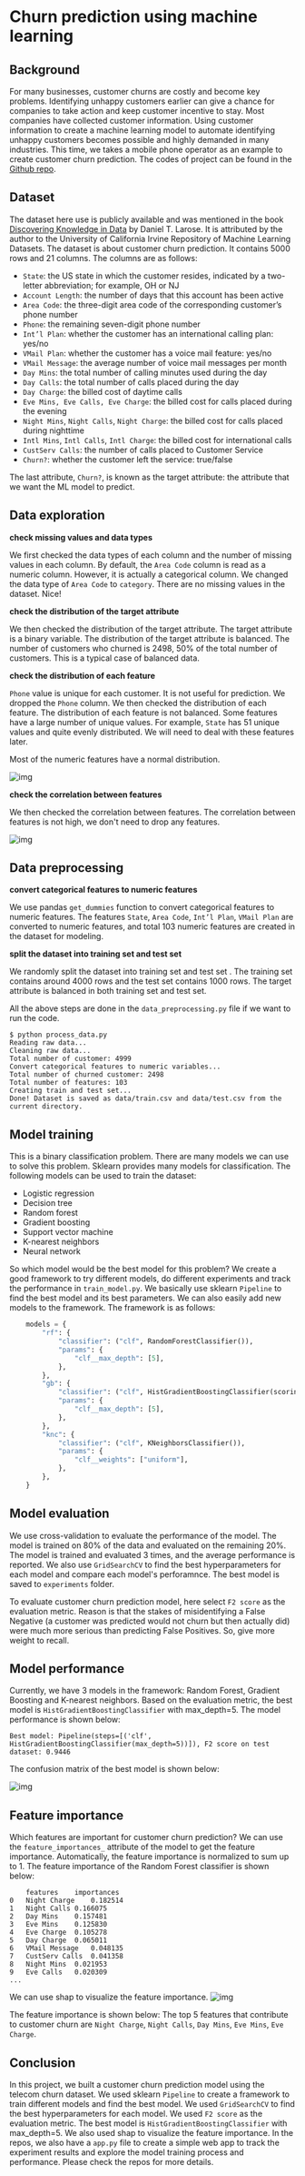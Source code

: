 # Churn prediction using machine learning

## Background
For many businesses, customer churns are costly and become key problems. Identifying unhappy customers earlier can give a chance for companies to take action and keep customer incentive to stay. Most companies have collected customer information. Using customer information to create a machine learning model to automate identifying unhappy customers becomes possible and highly demanded in many industries. This time, we takes a mobile phone operator as an example to create customer churn prediction. The codes of project can be found in the [Github repo](https://github.com/canfang-feng/customers-churn-prediction).  

## Dataset
The dataset here use is publicly available and was mentioned in the book [Discovering Knowledge in Data](https://www.amazon.com/dp/0470908742/) by Daniel T. Larose. It is attributed by the author to the University of California Irvine Repository of Machine Learning Datasets. The dataset is about customer churn prediction. It contains 5000 rows and 21 columns. The columns are as follows:
- `State`: the US state in which the customer resides, indicated by a two-letter abbreviation; for example, OH or NJ
- `Account Length`: the number of days that this account has been active
- `Area Code`: the three-digit area code of the corresponding customer’s phone number
- `Phone`: the remaining seven-digit phone number
- `Int’l Plan`: whether the customer has an international calling plan: yes/no
- `VMail Plan`: whether the customer has a voice mail feature: yes/no
- `VMail Message`: the average number of voice mail messages per month
- `Day Mins`: the total number of calling minutes used during the day
- `Day Calls`: the total number of calls placed during the day
- `Day Charge`: the billed cost of daytime calls
- `Eve Mins, Eve Calls, Eve Charge`: the billed cost for calls placed during the evening
- `Night Mins`, `Night Calls`, `Night Charge`: the billed cost for calls placed during nighttime
- `Intl Mins`, `Intl Calls`, `Intl Charge`: the billed cost for international calls
- `CustServ Calls`: the number of calls placed to Customer Service
- `Churn?`: whether the customer left the service: true/false

The last attribute, `Churn?`, is known as the target attribute: the attribute that we want the ML model to predict. 


## Data exploration

__check missing values and data types__

We first checked the data types of each column and the number of missing values in each column. By default, the `Area Code` column is read as a numeric column. However, it is actually a categorical column. We changed the data type of `Area Code` to `category`. There are no missing values in the dataset. Nice!

__check the distribution of the target attribute__

We then checked the distribution of the target attribute. The target attribute is a binary variable. The distribution of the target attribute is balanced. The number of customers who churned is 2498, 50% of the total number of customers. This is a typical case of balanced data.

__check the distribution of each feature__

`Phone` value is unique for each customer. It is not useful for prediction. We dropped the `Phone` column. We then checked the distribution of each feature. The distribution of each feature is not balanced. Some features have a large number of unique values. For example, `State` has 51 unique values and quite evenly distributed. We will need to deal with these features later.

Most of the numeric features have a normal distribution. 

![img](img/feature_distribution.png)

__check the correlation between features__

We then checked the correlation between features. The correlation between features is not high, we don't need to drop any features.

![img](img/feature_correlation.png)


## Data preprocessing

__convert categorical features to numeric features__

We use pandas `get_dummies` function to convert categorical features to numeric features. The features `State`, `Area Code`, `Int’l Plan`, `VMail Plan` are converted to numeric features, and total 103 numeric features are created in the dataset for modeling.

__split the dataset into training set and test set__

We randomly split the dataset into training set and test set . The training set contains around 4000 rows and the test set contains 1000 rows. The target attribute is balanced in both training set and test set.

All the above steps are done in the `data_preprocessing.py` file if we want to run the code.
```
$ python process_data.py 
Reading raw data...
Cleaning raw data...
Total number of customer: 4999
Convert categorical features to numeric variables...
Total number of churned customer: 2498
Total number of features: 103
Creating train and test set...
Done! Dataset is saved as data/train.csv and data/test.csv from the current directory.
```

## Model training

This is a binary classification problem. There are many models we can use to solve this problem. Sklearn provides many models for classification. The following models can be used to train the dataset:
- Logistic regression
- Decision tree
- Random forest
- Gradient boosting
- Support vector machine
- K-nearest neighbors
- Neural network

So which model would be the best model for this problem? We create a good framework to try different models, do different experiments and track the performance in `train_model.py`. We basically use sklearn `Pipeline`  to find the best model and its best parameters. We can also easily add new models to the framework. The framework is as follows:

```py
    models = {
        "rf": {
            "classifier": ("clf", RandomForestClassifier()),
            "params": {
                "clf__max_depth": [5],
            },
        },
        "gb": {
            "classifier": ("clf", HistGradientBoostingClassifier(scoring=scorer)),
            "params": {
                "clf__max_depth": [5],
            },
        },
        "knc": {
            "classifier": ("clf", KNeighborsClassifier()),
            "params": {
                "clf__weights": ["uniform"],
            },
        },
    }
```

## Model evaluation

We use cross-validation to evaluate the performance of the model. The model is trained on 80% of the data and evaluated on the remaining 20%. The model is trained and evaluated 3 times, and the average performance is reported. We also use `GridSearchCV` to find the best hyperparameters for each model and compare each model's perforamnce. The best model is saved to `experiments` folder.

To evaluate customer churn prediction model, here select `F2 score` as the evaluation metric. Reason is that the stakes of misidentifying a False Negative (a customer was predicted would not churn but then actually did) were much more serious than predicting False Positives. So, give more weight to recall. 

## Model performance

Currently, we have 3 models in the framework: Random Forest, Gradient Boosting and K-nearest neighbors. Based on the evaluation metric, the best model is `HistGradientBoostingClassifier` with max_depth=5. The model performance is shown below:
```
Best model: Pipeline(steps=[('clf', HistGradientBoostingClassifier(max_depth=5))]), F2 score on test dataset: 0.9446
```
The confusion matrix of the best model is shown below:

![img](img/confusion_matrix.png)


## Feature importance

Which features are important for customer churn prediction? We can use the `feature_importances_` attribute of the model to get the feature importance. Automatically, the feature importance is normalized to sum up to 1. The feature importance of the Random Forest classifier is shown below:

	    features	importances
    0	Night Charge	0.182514
    1	Night Calls	0.166075
    2	Day Mins	0.157481
    3	Eve Mins	0.125830
    4	Eve Charge	0.105278
    5	Day Charge	0.065011
    6	VMail Message	0.048135
    7	CustServ Calls	0.041358
    8	Night Mins	0.021953
    9	Eve Calls	0.020309
    ...

We can use shap to visualize the feature importance. 
![img](img/shap-bar.png)

The feature importance is shown below:
The top 5 features that contribute to customer churn are `Night Charge`, `Night Calls`, `Day Mins`, `Eve Mins`, `Eve Charge`.

## Conclusion

In this project, we built a customer churn prediction model using the telecom churn dataset. We used sklearn `Pipeline` to create a framework to train different models and find the best model. We used `GridSearchCV` to find the best hyperparameters for each model. We used `F2 score` as the evaluation metric. The best model is `HistGradientBoostingClassifier` with max_depth=5. We also used shap to visualize the feature importance. In the repos, we also have a `app.py` file to create a simple web app to track the experiment results and explore the model training process and performance. Please check the repos for more details.
